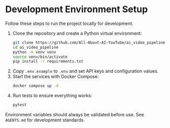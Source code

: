 # Development Environment Setup

Follow these steps to run the project locally for development.

1. Clone the repository and create a Python virtual environment:
   ```bash
   git clone https://github.com/All-About-AI-YouTube/ai_video_pipeline.git
   cd ai_video_pipeline
   python -m venv venv
   source venv/bin/activate
   pip install -r requirements.txt
   ```
2. Copy `.env.example` to `.env` and set API keys and configuration values.
3. Start the services with Docker Compose:
   ```bash
   docker compose up -d
   ```
4. Run tests to ensure everything works:
   ```bash
   pytest
   ```

Environment variables should always be validated before use. See `AGENTS.md` for development standards.
